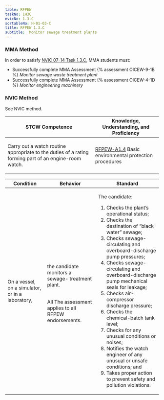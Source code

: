 ```yaml
---
table: RFPEW
taskNo: 1H3C
nvicNo: 1.3.C 
sortableNo: H-01-03-C
title: RFPEW 1.3.C 
subtitle:  Monitor sewage treatment plants
---
```



### MMA Method

In order to satisfy  [NVIC 07-14  Task  1.3.C]({{site.baseurl}}/assets/images/nvic-07-14.pdf), MMA students must:

* Successfully complete MMA Assessment {% assessment OICEW-9-1B %} *Monitor sewage waste treatment plant*
* Successfully complete MMA Assessment {% assessment OICEW-4-1D %} *Monitor engineering machinery*


### NVIC Method

<a onclick="togglevisibility('nvic_methods')" >See NVIC method.</a>

<div id='nvic_methods' class='hide'>

<table>
<thead>
<tr>
<th class='forty'> STCW Competence </th>
<th class='sixty'> Knowledge, Understanding, and Proficiency </th>
</tr>
</thead>




<tbody>
<tr><td markdown='1'>

Carry out a watch routine appropriate to the duties of a rating forming part of an engine-room watch.

</td><td markdown='1'>

[RFPEW-A1.4]({{site.baseurl}}/tables/34.html#RFPEW-A1.4) Basic environmental protection procedures

</td></tr>


</tbody>
</table>


<table>
<thead>
<tr><th class='twenty'>  Condition </th><th class='twenty'> Behavior </th><th  class='sixty'>Standard </th></tr>
</thead>
<tbody >



<tr><td markdown='1'>

On a vessel, on a simulator, or in a laboratory,

</td><td markdown='1'>

the candidate monitors a sewage- treatment plant.

<br>

<div class="tooltip">All
<span class="tooltiptext">
The assessment applies to all RFPEW endorsements.
</span>
</div>


</td><td markdown='1'>

The candidate:

1. Checks the plant’s operational status;
2. Checks the destination of “black water” sewage;
3. Checks sewage-circulating and overboard-discharge pump pressures;
4. Checks sewage-circulating and overboard-discharge pump mechanical seals for leakage;
5. Checks air-compressor discharge pressure;
6. Checks the chemical-batch tank level;
7. Checks for any unusual conditions or noises;
8. Notifies the watch engineer of any unusual or unsafe conditions; and
9. Takes proper action to prevent safety and pollution violations.

</td></tr>
</tbody>
</table>
</div>
